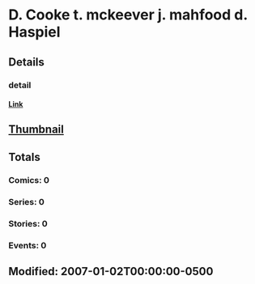# D. Cooke t. mckeever j. mahfood d. Haspiel 
## Details
### detail
#### [Link](http://marvel.com/comics/creators/187/d_cooke_t_mckeever_j_mahfood_d_haspiel?utm_campaign=apiRef&utm_source=225578a89fc76f3d20fbffda5d17a88d)
## [Thumbnail](http://i.annihil.us/u/prod/marvel/i/mg/b/40/image_not_available.jpg)
## Totals
### Comics: 0
### Series: 0
### Stories: 0
### Events: 0
## Modified: 2007-01-02T00:00:00-0500